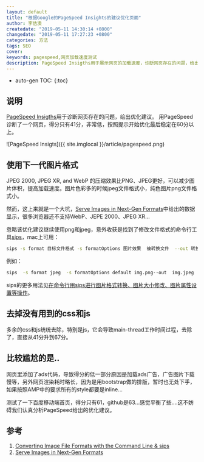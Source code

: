 ```yaml
---
layout: default
title: "根据Google的PageSpeed Insights的建议优化页面"
author: 李佶澳
createdate: "2019-05-11 14:30:14 +0800"
changedate: "2019-05-11 17:27:23 +0800"
categories: 方法
tags: SEO
cover:
keywords: pagespeed,网页加载速度测试
description: PageSpeed Insigths用于展示网页的加载速度，诊断网页存在的问题，给出优化建议，尝试使用
---
```


* auto-gen TOC:
{:toc}

## 说明

[PageSpeed Insigths](https://developers.google.com/speed/pagespeed/insights/)用于诊断网页存在的问题，给出优化建议。
用PageSpeed诊断了一个网页，得分只有41分，非常低，按照提示开始优化最后稳定在60分以上。

![PageSpeed Insigts]({{ site.imglocal }}/article/pagespeed.png)

## 使用下一代图片格式

JPEG 2000, JPEG XR, and WebP 的压缩效果比PNG、JPEG更好，可以减少图片体积，提高加载速度。图片色彩多的时候jpeg文件格式小，纯色图片png文件格式小。

然而，这上来就是一个大坑，[Serve Images in Next-Gen Formats][2]中给出的数据显示，很多浏览器还不支持WebP、JEPE 2000、JPEG XR...

忽略该优化建议继续使用png和jpeg，意外收获是找到了修改文件格式的命令行工具[sips][1]，mac上可用：

```sh
sips -s format 目标文件格式 -s formatOptions 图片效果  被转换文件  --out 转换生成的文件
```
例如：

```sh
sips  -s format jpeg  -s formatOptions default img.png--out  img.jpeg
```

sips的更多用法见[在命令行用sips进行图片格式转换、图片大小修改、图片属性设置等操作](https://www.lijiaocn.com/%E6%8A%80%E5%B7%A7/2019/05/12/sips-modify-img-cmd.html)。

## 去掉没有用到的css和js

多余的css和js统统去除，特别是js，它会导致main-thread工作时间过程，去除了，直接从41分升到67分。

## 比较尴尬的是..

网页里添加了ads代码，导致得分的低一部分原因是加载ads广告，广告图片下载慢等，另外网页渲染耗时略长，因为是用bootstrap做的排版，暂时也无处下手，如果按照AMP中的要求所有的style都要是inline...

测试了一下百度移动端首页，得分只有61，github是63...感觉平衡了些....这不妨碍我们认真分析PageSpeed给出的优化建议。

## 参考

1. [Converting Image File Formats with the Command Line & sips][1]
2. [Serve Images in Next-Gen Formats][2]

[1]: http://osxdaily.com/2013/01/11/converting-image-file-formats-with-the-command-line-sips/ "Converting Image File Formats with the Command Line & sips"
[2]: https://developers.google.com/web/tools/lighthouse/audits/webp?utm_source=lighthouse&utm_medium=unknown  "Serve Images in Next-Gen Formats"
